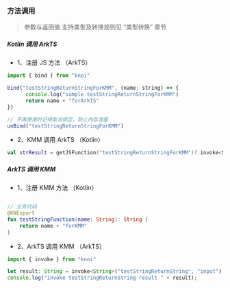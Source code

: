 ### 方法调用

> 参数与返回值 支持类型及转换规则见 “类型转换” 章节

##### Kotlin 调用 ArkTS

- 1、注册 JS 方法 （ArkTS）


```javascript
import { bind } from "knoi"

bind("testStringReturnStringForKMM", (name: string) => {
      console.log("sample testStringReturnStringForKMM")
      return name + "forArkTS"
})

// 不再使用时记得取消绑定，防止内存泄露
unBind("testStringReturnStringForKMM")
```

- 2、KMM 调用 ArkTS （Kotlin）

```Kotlin
val strResult = getJSFunction("testStringReturnStringForKMM")?.invoke<String>("KMM")
```

##### ArkTS 调用 KMM

- 1、注册 KMM 方法 （Kotlin）

```Kotlin

// 业务代码
@KNExport
fun testStringFunction(name: String): String {
    return name + "forKMM"
}

```

- 2、ArkTS 调用 KMM （ArkTS）

```javascript
import { invoke } from "knoi"

let result: String = invoke<String>("testStringReturnString", "input")
console.log("invoke testStringReturnString result " + result);
```